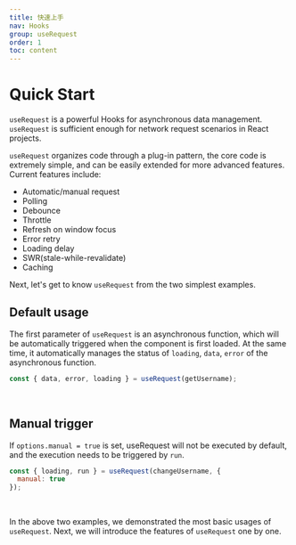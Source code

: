 ```yaml
---
title: 快速上手
nav: Hooks
group: useRequest
order: 1
toc: content
---
```


# Quick Start

`useRequest` is a powerful Hooks for asynchronous data management. `useRequest` is sufficient enough for network request scenarios in React projects.

`useRequest` organizes code through a plug-in pattern, the core code is extremely simple, and can be easily extended for more advanced features. Current features include:

- Automatic/manual request
- Polling
- Debounce
- Throttle
- Refresh on window focus
- Error retry
- Loading delay
- SWR(stale-while-revalidate)
- Caching

Next, let's get to know `useRequest` from the two simplest examples.

## Default usage

The first parameter of `useRequest` is an asynchronous function, which will be automatically triggered when the component is first loaded. At the same time, it automatically manages the status of `loading`, `data`, `error` of the asynchronous function.

```js
const { data, error, loading } = useRequest(getUsername);
```

<br />

<code src="./demo/default.tsx"></code>

## Manual trigger

If `options.manual = true` is set, useRequest will not be executed by default, and the execution needs to be triggered by `run`.

```js
const { loading, run } = useRequest(changeUsername, {
  manual: true
});
```

<br />

<code src="./demo/manual.tsx"></code>

In the above two examples, we demonstrated the most basic usages of `useRequest`. Next, we will introduce the features of `useRequest` one by one.
